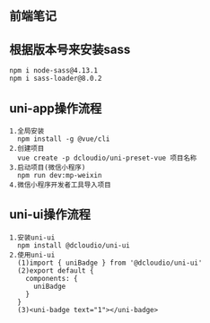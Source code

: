 ## 前端笔记

## 根据版本号来安装sass
    npm i node-sass@4.13.1
    npm i sass-loader@8.0.2

## uni-app操作流程
    1.全局安装
      npm install -g @vue/cli
    2.创建项目
      vue create -p dcloudio/uni-preset-vue 项目名称
    3.启动项目(微信小程序)
      npm run dev:mp-weixin
    4.微信小程序开发者工具导入项目

## uni-ui操作流程
    1.安装uni-ui
      npm install @dcloudio/uni-ui
    2.使用uni-ui
      (1)import { uniBadge } from '@dcloudio/uni-ui'
      (2)export default {
        components: {
          uniBadge
        }
      }
      (3)<uni-badge text="1"></uni-badge>
